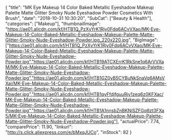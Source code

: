 {
	"title": "MK Eye Makeup 14 Color Baked Metallic Eyeshadow Makeup Palette Matte Glitter Smoky Nude Eyeshadow Powder Cosmetics With Brush",
	"date": "2018-10-31 10:30:20",
	"SubCat": ["Beauty & Health"],
	"categories": ["Makeup"],
	"thumbnailImage": "https://ae01.alicdn.com/kf/HTB1Q_PzXyYrK1Rjy0Fdq6ACvVXao/MK-Eye-Makeup-14-Color-Baked-Metallic-Eyeshadow-Makeup-Palette-Matte-Glitter-Smoky-Nude-Eyeshadow-Powder.jpg_220x220.jpg",
	"BigImage": ["https://ae01.alicdn.com/kf/HTB1Q_PzXyYrK1Rjy0Fdq6ACvVXao/MK-Eye-Makeup-14-Color-Baked-Metallic-Eyeshadow-Makeup-Palette-Matte-Glitter-Smoky-Nude-Eyeshadow-Powder.jpg","https://ae01.alicdn.com/kf/HTB19ATCXErrK1RkSne1q6ArVVXaM/MK-Eye-Makeup-14-Color-Baked-Metallic-Eyeshadow-Makeup-Palette-Matte-Glitter-Smoky-Nude-Eyeshadow-Powder.jpg","https://ae01.alicdn.com/kf/HTB1GZ0yB5CYBuNkSnaVq6AMsVXai/MK-Eye-Makeup-14-Color-Baked-Metallic-Eyeshadow-Makeup-Palette-Matte-Glitter-Smoky-Nude-Eyeshadow-Powder.jpg","https://ae01.alicdn.com/kf/HTB1qyFfdjfguuRjy1zeq6z0KFXac/MK-Eye-Makeup-14-Color-Baked-Metallic-Eyeshadow-Makeup-Palette-Matte-Glitter-Smoky-Nude-Eyeshadow-Powder.jpg","https://ae01.alicdn.com/kf/HTB1A1nnsbZnBKNjSZFGq6zt3FXa5/MK-Eye-Makeup-14-Color-Baked-Metallic-Eyeshadow-Makeup-Palette-Matte-Glitter-Smoky-Nude-Eyeshadow-Powder.jpg"],
	"actualPrice": 7.74,
	"comparePrice": 11.90,
	"linkurl": "http://s.click.aliexpress.com/e/bMxqJUCo",
	"inStock": 82
}
